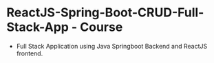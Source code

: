 # ReactJS-Spring-Boot-CRUD-Full-Stack-App - Course
- Full Stack Application using Java Springboot Backend and ReactJS frontend.